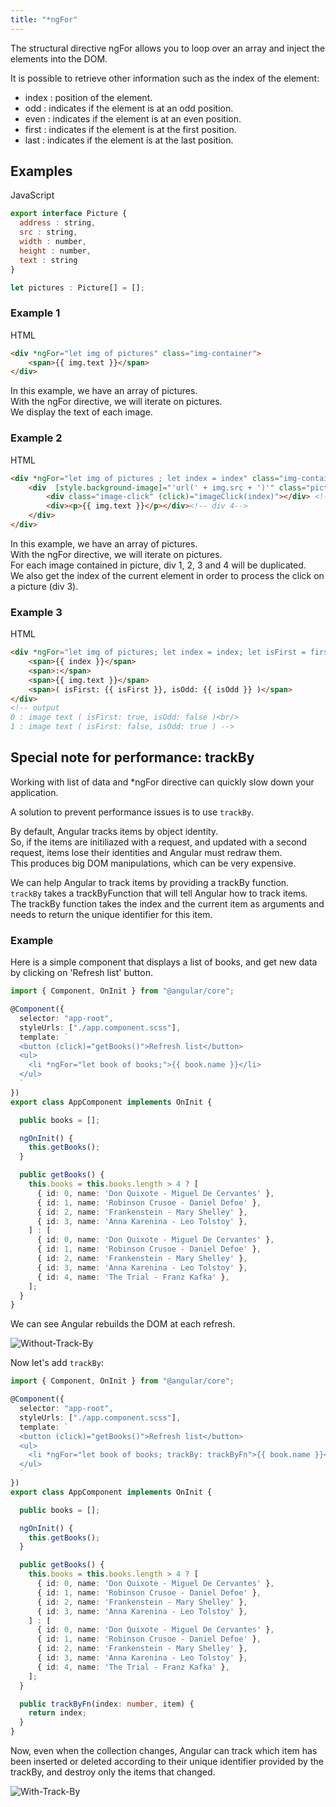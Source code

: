```yaml
---
title: "*ngFor"
---
```



The structural directive ngFor allows you to loop over an array and inject the elements into the DOM.

It is possible to retrieve other information such as the index of the element:
* index : position of the element.
* odd : indicates if the element is at an odd position.
* even : indicates if the element is at an even position.
* first : indicates if the element is at the first position.
* last : indicates if the element is at the last position.

## Examples

JavaScript
```javascript
export interface Picture {
  address : string,
  src : string,
  width : number,
  height : number,
  text : string
}

let pictures : Picture[] = [];
```
### Example 1

HTML
```html
<div *ngFor="let img of pictures" class="img-container">
    <span>{{ img.text }}</span>
</div>
```
In this example, we have an array of pictures.<br/>
With the ngFor directive, we will iterate on pictures.<br/>
We display the text of each image.<br/>


### Example 2

HTML
```html
<div *ngFor="let img of pictures ; let index = index" class="img-container"> <!-- div 1 -->
    <div  [style.background-image]="'url(' + img.src + ')'" class="picture" key="index"> <!-- div 2 -->
        <div class="image-click" (click)="imageClick(index)"></div> <!-- div 3 -->
        <div><p>{{ img.text }}</p></div><!-- div 4-->       
    </div>
</div>
```

In this example, we have an array of pictures.<br/>
With the ngFor directive, we will iterate on pictures.<br/>
For each image contained in picture, div 1, 2, 3 and 4 will be duplicated.<br/>
We also get the index of the current element in order to process the click on a picture (div 3).

### Example 3

HTML
```html
<div *ngFor="let img of pictures; let index = index; let isFirst = first; let isOdd = odd;"> <!-- div 1 -->
    <span>{{ index }}</span>
    <span>:</span>
    <span>{{ img.text }}</span>
    <span>( isFirst: {{ isFirst }}, isOdd: {{ isOdd }} )</span>
</div>
<!-- output
0 : image text ( isFirst: true, isOdd: false )<br/>
1 : image text ( isFirst: false, isOdd: true ) -->  
```

## Special note for performance: trackBy

Working with list of data and *ngFor directive can quickly slow down your application.

A solution to prevent performance issues is to use `trackBy`.

By default, Angular tracks items by object identity.<br>
So, if the items are initiliazed with a request, and updated with a second request, items lose their identities and Angular must redraw them.<br>
This produces big DOM manipulations, which can be very expensive.

We can help Angular to track items by providing a trackBy function.<br>
`trackBy` takes a trackByFunction that will tell Angular how to track items.<br>
The trackBy function takes the index and the current item as arguments and needs to return the unique identifier for this item.<br>

### Example

Here is a simple component that displays a list of books, and get new data by clicking on 'Refresh list' button.

```typescript
import { Component, OnInit } from "@angular/core";

@Component({
  selector: "app-root",
  styleUrls: ["./app.component.scss"],
  template: `
  <button (click)="getBooks()">Refresh list</button>
  <ul>
    <li *ngFor="let book of books;">{{ book.name }}</li>
  </ul>
  `
})
export class AppComponent implements OnInit {

  public books = [];

  ngOnInit() {
    this.getBooks();
  }

  public getBooks() {
    this.books = this.books.length > 4 ? [
      { id: 0, name: 'Don Quixote - Miguel De Cervantes' },
      { id: 1, name: 'Robinson Crusoe - Daniel Defoe' },
      { id: 2, name: 'Frankenstein - Mary Shelley' },
      { id: 3, name: 'Anna Karenina - Leo Tolstoy' },
    ] : [
      { id: 0, name: 'Don Quixote - Miguel De Cervantes' },
      { id: 1, name: 'Robinson Crusoe - Daniel Defoe' },
      { id: 2, name: 'Frankenstein - Mary Shelley' },
      { id: 3, name: 'Anna Karenina - Leo Tolstoy' },
      { id: 4, name: 'The Trial - Franz Kafka' },
    ];
  }
}

```

We can see Angular rebuilds the DOM at each refresh.

![Without-Track-By](/assets/images/angular/before-track-by.gif "Without trackBy")

Now let's add `trackBy`:

```typescript
import { Component, OnInit } from "@angular/core";

@Component({
  selector: "app-root",
  styleUrls: ["./app.component.scss"],
  template: `
  <button (click)="getBooks()">Refresh list</button>
  <ul>
    <li *ngFor="let book of books; trackBy: trackByFn">{{ book.name }}</li>
  </ul>
  `
})
export class AppComponent implements OnInit {

  public books = [];

  ngOnInit() {
    this.getBooks();
  }

  public getBooks() {
    this.books = this.books.length > 4 ? [
      { id: 0, name: 'Don Quixote - Miguel De Cervantes' },
      { id: 1, name: 'Robinson Crusoe - Daniel Defoe' },
      { id: 2, name: 'Frankenstein - Mary Shelley' },
      { id: 3, name: 'Anna Karenina - Leo Tolstoy' },
    ] : [
      { id: 0, name: 'Don Quixote - Miguel De Cervantes' },
      { id: 1, name: 'Robinson Crusoe - Daniel Defoe' },
      { id: 2, name: 'Frankenstein - Mary Shelley' },
      { id: 3, name: 'Anna Karenina - Leo Tolstoy' },
      { id: 4, name: 'The Trial - Franz Kafka' },
    ];
  }

  public trackByFn(index: number, item) {
    return index;
  }
}

```

Now, even when the collection changes, Angular can track which item has been inserted or deleted according to their unique identifier provided by the trackBy, and destroy only the items that changed.

![With-Track-By](/assets/images/angular/after-track-by.gif "With trackBy")
